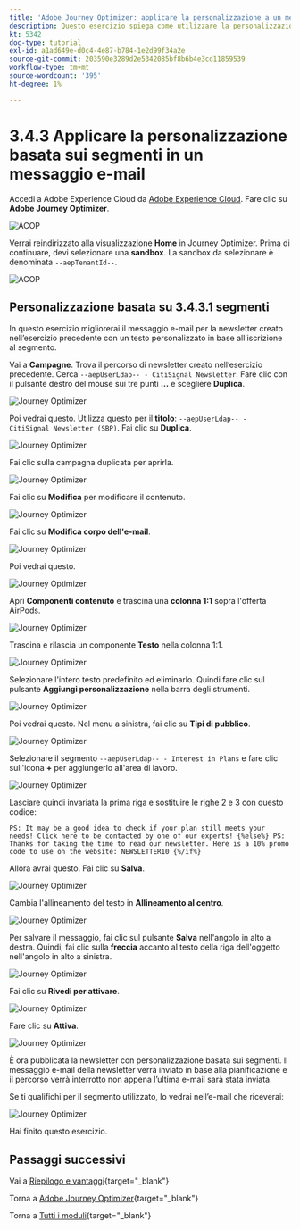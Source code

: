 ```yaml
---
title: 'Adobe Journey Optimizer: applicare la personalizzazione a un messaggio e-mail'
description: Questo esercizio spiega come utilizzare la personalizzazione dei segmenti all’interno di un contenuto e-mail
kt: 5342
doc-type: tutorial
exl-id: a1ad649e-d0c4-4e87-b784-1e2d99f34a2e
source-git-commit: 203590e3289d2e5342085bf8b6b4e3cd11859539
workflow-type: tm+mt
source-wordcount: '395'
ht-degree: 1%

---
```


# 3.4.3 Applicare la personalizzazione basata sui segmenti in un messaggio e-mail

Accedi a Adobe Experience Cloud da [Adobe Experience Cloud](https://experience.adobe.com). Fare clic su **Adobe Journey Optimizer**.

![ACOP](./../../../../modules/delivery-activation/ajo-b2c/ajob2c-1/images/acophome.png)

Verrai reindirizzato alla visualizzazione **Home** in Journey Optimizer. Prima di continuare, devi selezionare una **sandbox**. La sandbox da selezionare è denominata ``--aepTenantId--``.

![ACOP](./../../../../modules/delivery-activation/ajo-b2c/ajob2c-1/images/acoptriglp.png)

## Personalizzazione basata su 3.4.3.1 segmenti

In questo esercizio migliorerai il messaggio e-mail per la newsletter creato nell’esercizio precedente con un testo personalizzato in base all’iscrizione al segmento.

Vai a **Campagne**. Trova il percorso di newsletter creato nell’esercizio precedente. Cerca `--aepUserLdap-- - CitiSignal Newsletter`. Fare clic con il pulsante destro del mouse sui tre punti **...** e scegliere **Duplica**.

![Journey Optimizer](./images/sbp1.png)

Poi vedrai questo. Utilizza questo per il **titolo**: `--aepUserLdap-- - CitiSignal Newsletter (SBP)`. Fai clic su **Duplica**.

![Journey Optimizer](./images/sbp2.png)

Fai clic sulla campagna duplicata per aprirla.

![Journey Optimizer](./images/sbp3.png)

Fai clic su **Modifica** per modificare il contenuto.

![Journey Optimizer](./images/sbp3a.png)

Fai clic su **Modifica corpo dell&#39;e-mail**.

![Journey Optimizer](./images/sbp4.png)

Poi vedrai questo.

![Journey Optimizer](./images/sbp5.png)

Apri **Componenti contenuto** e trascina una **colonna 1:1** sopra l&#39;offerta AirPods.

![Journey Optimizer](./images/sbp6.png)

Trascina e rilascia un componente **Testo** nella colonna 1:1.

![Journey Optimizer](./images/sbp6a.png)

Selezionare l&#39;intero testo predefinito ed eliminarlo. Quindi fare clic sul pulsante **Aggiungi personalizzazione** nella barra degli strumenti.

![Journey Optimizer](./images/sbp7.png)

Poi vedrai questo. Nel menu a sinistra, fai clic su **Tipi di pubblico**.

![Journey Optimizer](./images/seg1.png)

Selezionare il segmento `--aepUserLdap-- - Interest in Plans` e fare clic sull&#39;icona **+** per aggiungerlo all&#39;area di lavoro.

![Journey Optimizer](./images/seg3.png)

Lasciare quindi invariata la prima riga e sostituire le righe 2 e 3 con questo codice:

``
    PS: It may be a good idea to check if your plan still meets your needs! Click here to be contacted by one of our experts!
{%else%}
    PS: Thanks for taking the time to read our newsletter. Here is a 10% promo code to use on the website: NEWSLETTER10
{%/if%}
``

Allora avrai questo. Fai clic su **Salva**.

![Journey Optimizer](./images/seg4.png)

Cambia l&#39;allineamento del testo in **Allineamento al centro**.

![Journey Optimizer](./images/sbp9.png)

Per salvare il messaggio, fai clic sul pulsante **Salva** nell&#39;angolo in alto a destra. Quindi, fai clic sulla **freccia** accanto al testo della riga dell&#39;oggetto nell&#39;angolo in alto a sinistra.

![Journey Optimizer](./images/sbp9a.png)

Fai clic su **Rivedi per attivare**.

![Journey Optimizer](./images/oc79afff.png)

Fare clic su **Attiva**.

![Journey Optimizer](./images/oc79bfff.png)

È ora pubblicata la newsletter con personalizzazione basata sui segmenti. Il messaggio e-mail della newsletter verrà inviato in base alla pianificazione e il percorso verrà interrotto non appena l’ultima e-mail sarà stata inviata.

Se ti qualifichi per il segmento utilizzato, lo vedrai nell’e-mail che riceverai:

![Journey Optimizer](./images/sbp20fff.png)

Hai finito questo esercizio.

## Passaggi successivi

Vai a [Riepilogo e vantaggi](./summary.md){target="_blank"}

Torna a [Adobe Journey Optimizer](journeyoptimizer.md){target="_blank"}

Torna a [Tutti i moduli](./../../../../overview.md){target="_blank"}
